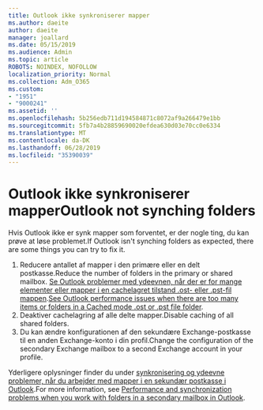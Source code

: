 ```yaml
---
title: Outlook ikke synkroniserer mapper
ms.author: daeite
author: daeite
manager: joallard
ms.date: 05/15/2019
ms.audience: Admin
ms.topic: article
ROBOTS: NOINDEX, NOFOLLOW
localization_priority: Normal
ms.collection: Adm_O365
ms.custom:
- "1951"
- "9000241"
ms.assetid: ''
ms.openlocfilehash: 5b256edb711d194584871c8072af9a266479e1bb
ms.sourcegitcommit: 5fb7a4b28859690020efdea630d03e70cc0e6334
ms.translationtype: MT
ms.contentlocale: da-DK
ms.lasthandoff: 06/28/2019
ms.locfileid: "35390039"
---
```

# <a name="outlook-not-synching-folders"></a><span data-ttu-id="cea53-102">Outlook ikke synkroniserer mapper</span><span class="sxs-lookup"><span data-stu-id="cea53-102">Outlook not synching folders</span></span>

<span data-ttu-id="cea53-103">Hvis Outlook ikke er synk mapper som forventet, er der nogle ting, du kan prøve at løse problemet.</span><span class="sxs-lookup"><span data-stu-id="cea53-103">If Outlook isn't synching folders as expected, there are some things you can try to fix it.</span></span>

1. <span data-ttu-id="cea53-104">Reducere antallet af mapper i den primære eller en delt postkasse.</span><span class="sxs-lookup"><span data-stu-id="cea53-104">Reduce the number of folders in the primary or shared mailbox.</span></span> <span data-ttu-id="cea53-105">[Se Outlook problemer med ydeevnen, når der er for mange elementer eller mapper i en cachelagret tilstand .ost- eller .pst-fil mappen](https://support.microsoft.com/help/2768656).</span><span class="sxs-lookup"><span data-stu-id="cea53-105">[See Outlook performance issues when there are too many items or folders in a Cached mode .ost or .pst file folder](https://support.microsoft.com/help/2768656).</span></span>
2. <span data-ttu-id="cea53-106">Deaktiver cachelagring af alle delte mapper.</span><span class="sxs-lookup"><span data-stu-id="cea53-106">Disable caching of all shared folders.</span></span>
3. <span data-ttu-id="cea53-107">Du kan ændre konfigurationen af den sekundære Exchange-postkasse til en anden Exchange-konto i din profil.</span><span class="sxs-lookup"><span data-stu-id="cea53-107">Change the configuration of the secondary Exchange mailbox to a second Exchange account in your profile.</span></span>

<span data-ttu-id="cea53-108">Yderligere oplysninger finder du under [synkronisering og ydeevne problemer, når du arbejder med mapper i en sekundær postkasse i Outlook](https://support.microsoft.com/help/3115602).</span><span class="sxs-lookup"><span data-stu-id="cea53-108">For more information, see [Performance and synchronization problems when you work with folders in a secondary mailbox in Outlook](https://support.microsoft.com/help/3115602).</span></span>